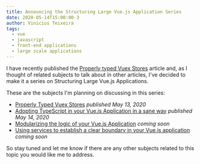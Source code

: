 ```yaml
---
title: Announcing the Structuring Large Vue.js Application Series
date: 2020-05-14T15:00:00-3
author: Vinicius Teixeira
tags:
  - vue
  - javascript
  - front-end applications
  - large scale applications
---
```


I have recently published the [Properly typed Vuex Stores](https://viniciusteixeira.tk/2020/05/13/properly-typed-vuex-stores/) article and, as I thought of related subjects to talk about in other articles, I've decided to make it a series on Structuring Large Vue.js Applications.

These are the subjects I'm planning on discussing in this series:

- [Properly Typed Vuex Stores](https://viniciusteixeira.tk/2020/05/13/properly-typed-vuex-stores/) _published May 13, 2020_
- [Adopting TypeScript in your Vue.js Application in a sane way](https://viniciusteixeira.tk/2020/05/14/adopting-typescript-in-your-vue-application-in-a-sane-way/) _published May 14, 2020_
- <ins>Modularizing the logic of your Vue.js Application</ins> _coming soon_
- <ins>Using services to establish a clear boundary in your Vue.js application</ins> _coming soon_

So stay tuned and let me know if there are any other subjects related to this topic you would like me to address.